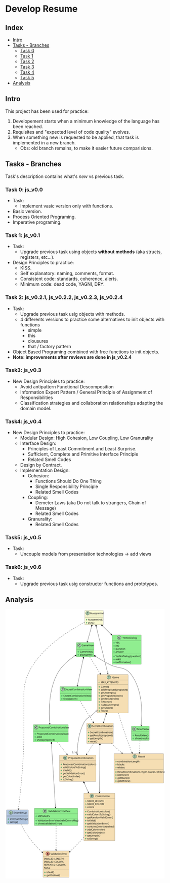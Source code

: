 # Develop Resume

## Index
* [Intro](#intro)
* [Tasks - Branches](#tasks---branches)
    * [Task 0](#task-0-js_v00)
    * [Task 1](#task-1-js_v01)
    * [Task 2](#task-2-js_v020-js_v021-js_v022-js_v023)
    * [Task 3](#task3-js_v03)
    * [Task 4](#task4-js_v04)
    * [Task 5](#task5-js_v05)
* [Analysis](#analysis)

## Intro
This project has been used for practice:

1. Developement starts when a minimum knowledge of the language has been reached.
2. Requisites and "expected level of code quality" evolves.
3. When something new is requested to be applied, that task is implemented in a new branch.
    - Obs: old branch remains, to make it easier future comparisions.

## Tasks - Branches
Task's description contains what's <i>new</i> vs previous task.

### Task 0: js_v0.0
- Task:
    - Implement vasic version only with functions.
- Basic version.
- Process Oriented Programing.
- Imperative programing.

### Task 1: js_v0.1
- Task:
    - Upgrade previous task using objects <b>without methods</b> (aka structs, registers, etc...).
- Design Principles to practice:
    - KISS.
    - Self explanatory: naming, comments, format.
    - Consistent code: standards, coherence, alerts.
    - Minimum code: dead code, YAGNI, DRY.

### Task 2: js_v0.2.1, js_v0.2.2, js_v0.2.3, js_v0.2.4
- Task:
    - Upgrade previous task usig objects with methods.
    - 4 differents versions to practice some alternatives to init objects with functions
        - simple
        - this
        - clousures
        - that / factory pattern
- Object Based Programing combined with free functions to init objects.
- <b>Note: improvements after reviews are done in js_v0.2.4</b>

### Task3: js_v0.3
- New Design Principles to practice:
    - Avoid antipattern Functional Descomposition
    - Information Expert Pattern / General Principle of Assignment of Responsibilities  
    - Classification strategies and collaboration relationships adapting the domain model.

### Task4: js_v0.4
- New Design Principles to practice:
    - Modular Design: High Cohesion, Low Coupling, Low Granurality
    - Interface Design: 
        - Principles of Least Commitment and Least Surprise.
        - Sufficient, Complete and Primitive Interface Principle
        - Related Smell Codes
    - Design by Contract.
    - Implementation Design:
        - Cohesion:
            - Functions Should Do One Thing
            - Single Responsibility Principle
            - Related Smell Codes
        - Coupling:
            - Demeter Laws (aka Do not talk to strangers, Chain of Message)
            - Related Smell Codes
        - Granurality:
            - Related Smell Codes

### Task5: js_v0.5
- Task:
    - Uncouple models from presentation technologies -> add views

### Task6: js_v0.6
- Task:
    - Upgrade previous task usig constructor functions and prototypes.

## Analysis

![Analysys](../../out/docs/dev-resume/analysis/analysis.svg)

